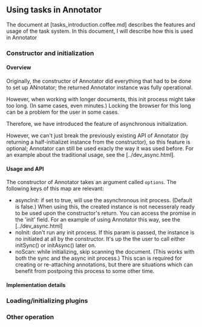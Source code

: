 ## Using tasks in Annotator

The document at [tasks_introduction.coffee.md] describes the features and usage of the task system. In this document, I will describe how this is used in Annotator

### Constructor and initialization

#### Overview
Originally, the constructor of Annotator did everything that had to be done to set up ANnotator; the returned Annotator instance was fully operational.

However, when working with longer documents, this init process might take too long. (In same cases, even minutes.) Locking the browser for this long can be a problem for the user in some cases.

Therefore, we have introduced the feature of asynchronous initialization.

However, we can't just break the previously existing API of Annotator (by returning a half-initializet instance from the constructor), so this feature is optional; Annotator can still be used exacly the way it was used before. For an example about the traditional usage, see the [../dev_async.html].

#### Usage and API

The constructor of Annotator takes an argument called `options`. The following keys of this map are relevant:
 * asyncInit: if set to true, will use the asynchronous init process. (Default is false.) When using this, the created instance is not necesseraly ready to be used upon the constructor's return. You can access the promise in the 'init' field. For an example of using Annotator this way, see the [../dev_async.html]
 * noInit: don't run any init process. If this param is passed, the instance is no initiated at all by the constructor. It's up the the user to call either initSync() or initAsync() later on.
 * noScan: while initializing, skip scanning the document. (This works with both the sync and the async init process.) This scan is required for creating or re-attaching annotations, but there are situations which can benefit from postpoing this process to some other time.

#### Implementation details

### Loading/initializing plugins

### Other operation
